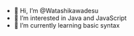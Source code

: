 - 👋 Hi, I’m @Watashikawadesu
- 👀 I’m interested in Java and JavaScript
- 🌱 I’m currently learning basic syntax

<!---
Watashikawadesu/Watashikawadesu is a ✨ special ✨ repository because its `README.md` (this file) appears on your GitHub profile.
You can click the Preview link to take a look at your changes.
--->
